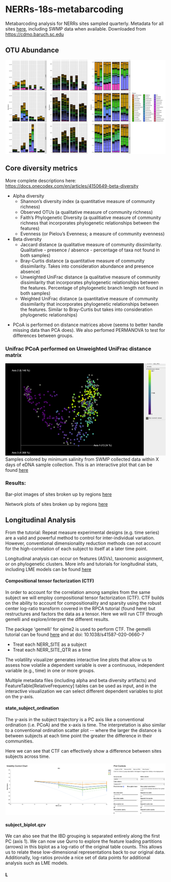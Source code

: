 # NERRs-18s-metabarcoding
Metabarcoding analysis for NERRs sites sampled quarterly. Metadata for all sites [here](metadata.tsv), including SWMP data when available. Downloaded from https://cdmo.baruch.sc.edu
## OTU Abundance 

![gulf](https://github.com/jthmiller/NERRs-18s-metabarcoding/blob/main/images/sample-plots/gulf-barplots-sample.png?raw=true)


## Core diversity metrics 
More complete descriptions here: https://docs.onecodex.com/en/articles/4150649-beta-diversity
* Alpha diversity
    * Shannon’s diversity index (a quantitative measure of community richness)
    * Observed OTUs (a qualitative measure of community richness)
    * Faith’s Phylogenetic Diversity (a qualitiative measure of community richness that incorporates phylogenetic relationships between the features)
    * Evenness (or Pielou’s Evenness; a measure of community evenness)
* Beta diversity
    * Jaccard distance (a qualitative measure of community dissimilarity. Qualitative - presence / absence - percentage of taxa not found in both samples)
    * Bray-Curtis distance (a quantitative measure of community dissimilarity. Takes into consideration abundance and presence absence)
    * Unweighted UniFrac distance (a qualitative measure of community dissimilarity that incorporates phylogenetic relationships between the features. Percentage of phylogenetic branch length not found in both samples)
    * Weighted UniFrac distance (a quantitative measure of community dissimilarity that incorporates phylogenetic relationships between the features. Similar to Bray-Curtis but takes into consideration phylogenetic relationships)

- PCoA is performed on distance matrices above (seems to better handle missing data than PCA does). We also perfomed PERMANOVA to test for differences between groups. 




### Unifrac PCoA performed on Unweighted UniFrac distance matrix 
![unifrac](https://github.com/jthmiller/NERRs-18s-metabarcoding/blob/main/images/sample-plots/unifrac_salinity_all-sites.png?raw=true)
Samples colored by minimum salinity from SWMP collected data within X days of eDNA sample collection. This is an interactive plot that can be found [here](qiime-files/all-sites)





### Results:  

Bar-plot images of sites broken up by regions [here](images/barplots)  

Network plots of sites broken up by regions [here](images/network-plots/)  


## Longitudinal Analysis
From the tutorial: Repeat measure experimental designs (e.g. time series) are a valid and powerful method to control for inter-individual variation. However, conventional dimensionality reduction methods can not account for the high-correlation of each subject to itself at a later time point. 

Longitudinal analysis can occur on features (ASVs), taxonomic assignment, or on phylogenetic clusters. More info and tutorials for longitudinal stats, including LME models can be found [here](https://docs.qiime2.org/2020.2/tutorials/longitudinal/)

#### Compositional tensor factorization (CTF) 
In order to account for the correlation among samples from the same subject we will employ compositional tensor factorization (CTF). CTF builds on the ability to account for compositionality and sparsity using the robust center log-ratio transform covered in the RPCA tutorial (found here) but restructures and factors the data as a tensor. Here we will run CTF through gemelli and explore/interpret the different results.

The package 'gemelli' for qiime2 is used to perform CTF.  The gemelli tutorial can be found [here](https://github.com/biocore/gemelli/blob/master/ipynb/tutorials/IBD-Tutorial-QIIME2-CLI.md) and at doi: 10.1038/s41587-020-0660-7




- Treat each NERR_SITE as a subject
- Treat each NERR_SITE_QTR as a time

The volatility visualizer generates interactive line plots that allow us to assess how volatile a dependent variable is over a continuous, independent variable (e.g., time) in one or more groups. 

Multiple metadata files (including alpha and beta diversity artifacts) and FeatureTable[RelativeFrequency] tables can be used as input, and in the interactive visualization we can select different dependent variables to plot on the y-axis.




#### state_subject_ordination

The y-axis in the subject trajectory is a PC axis like a conventional ordination (i.e. PCoA) and the x-axis is time.
The interpretation is also similar to a conventional ordination scatter plot -- where the larger the distance is between subjects at each time point the greater the difference in their communities. 

Here we can see that CTF can effectively show a difference between sites subjects across time.

![ctf-volitility](https://github.com/jthmiller/NERRs-18s-metabarcoding/blob/main/images/sample-plots/NE-state-subject-ordination-ctf-sample.png?raw=true)

#### subject_biplot.qzv

We can also see that the IBD grouping is separated entirely along the first PC (axis 1). We can now use Qurro to explore the feature loading partitions (arrows) in this biplot as a log-ratio of the original table counts. This allows us to relate these low-dimensional representations back to our original data. Additionally, log-ratios provide a nice set of data points for additional analysis such as LME models.

#### L



